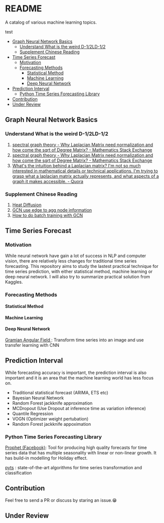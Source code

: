 # README

A catalog of various machine learning topics.

test

* [Graph Neural Network Basics](./#graph-neural-network-basics)
  * [Understand What is the weird D-1/2LD-1/2](./#understand-what-is-the-weird-dsup-12supldsup-12sup)
  * [Supplement Chinese Reading](./#supplement-chinese-reading)
* [Time Series Forecast](./#time-series-forecast)
  * [Motivation](./#motivation)
  * [Forecasting Methods](./#forecasting-methods)
    * [Statistical Method](./#statistical-method)
    * [Machine Learning](./#machine-learning)
    * [Deep Neural Network](./#deep-neural-network)
* [Prediction Interval](./#prediction-interval)
  * [Python Time Series Forecasting Library](./#python-time-series-forecasting-library)
* [Contribution](./#contribution)
* [Under Review](./#under-review)

## Graph Neural Network Basics

### Understand What is the weird D-1/2LD-1/2

1. [spectral graph theory - Why Laplacian Matrix need normalization and how come the sqrt of Degree Matrix? - Mathematics Stack Exchange](https://math.stackexchange.com/questions/1113467/why-laplacian-matrix-need-normalization-and-how-come-the-sqrt-of-degree-matrix)
2. [spectral graph theory - Why Laplacian Matrix need normalization and how come the sqrt of Degree Matrix? - Mathematics Stack Exchange](https://math.stackexchange.com/questions/1113467/why-laplacian-matrix-need-normalization-and-how-come-the-sqrt-of-degree-matrix)
3. [What's the intuition behind a Laplacian matrix? I'm not so much interested in mathematical details or technical applications. I'm trying to grasp what a laplacian matrix actually represents, and what aspects of a graph it makes accessible. - Quora](https://www.quora.com/Whats-the-intuition-behind-a-Laplacian-matrix-Im-not-so-much-interested-in-mathematical-details-or-technical-applications-Im-trying-to-grasp-what-a-laplacian-matrix-actually-represents-and-what-aspects-of-a-graph-it-makes-accessible)

### Supplement Chinese Reading

1. [Heat Diffusion](https://www.zhihu.com/question/54504471/answer/630639025)
2. [GCN use edge to agg node information](https://www.zhihu.com/question/54504471/answer/611222866)
3. [How to do batch training with GCN](https://zhuanlan.zhihu.com/p/55191463)

## Time Series Forecast

### Motivation

While neural network have gain a lot of success in NLP and computer vision, there are relatively less changes for traditional time series forecasting. This repository aims to study the lastest practical technique for time series prediction, with either statistical method, machine learning or deep neural network. I will also try to summarize practical solution from Kaggles.

### Forecasting Methods

#### Statistical Method

#### Machine Learning

#### Deep Neural Network

[Gramian Angular Field ](https://forums.fast.ai/t/time-series-sequential-data-study-group/29686/2?u=nok): Transform time series into an image and use transfer learning with CNN

## Prediction Interval

While forecasting accuracy is important, the prediction interval is also important and it is an area that the machine learning world has less focus on.

* Traditional statistical forecast \(ARIMA, ETS etc\)
* Bayesian Neural Network
* Random Forest jackknife approximation
* MCDropout  \(Use Dropout at inference time as variation inference\)
* Quantile Regression
* VOGN \(Optimizer weight pertubation\)
* Random Forest jackknife appoximation 

### Python Time Series Forecasting Library

[Prophet \(Facebook\)](https://github.com/facebook/prophet): Tool for producing high quality forecasts for time series data that has multiple seasonality with linear or non-linear growth. It has build-in modelling for Holiday effect.

[pyts](https://johannfaouzi.github.io/pyts/) : state-of-the-art algorithms for time series transformation and classification

## Contribution

Feel free to send a PR or discuss by staring an issue.😁

## Under Review

